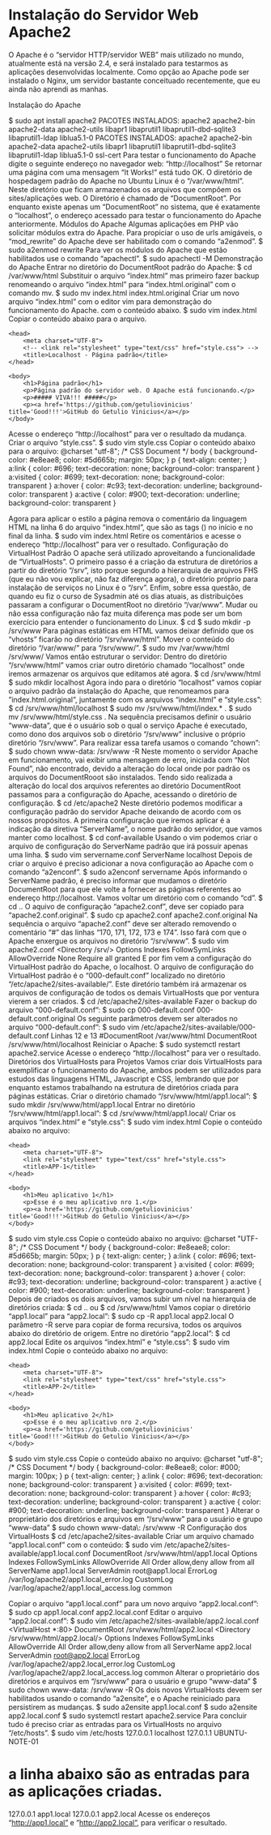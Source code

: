 Instalação do Servidor Web Apache2
==================================

O Apache é o “servidor HTTP/servidor WEB” mais utilizado no mundo, atualmente está na versão 2.4, e será instalado para testarmos as aplicações desenvolvidas localmente. Como opção ao Apache pode ser instalado o Nginx, um servidor bastante conceituado recentemente, que eu ainda não aprendi as manhas.

Instalação do Apache

$ sudo apt install apache2
PACOTES INSTALADOS: apache2 apache2-bin apache2-data apache2-utils libapr1 libaprutil1 libaprutil1-dbd-sqlite3 libaprutil1-ldap liblua5.1-0
PACOTES INSTALADOS: apache2 apache2-bin apache2-data apache2-utils libapr1 libaprutil1 libaprutil1-dbd-sqlite3 libaprutil1-ldap liblua5.1-0 ssl-cert
Para testar o funcionamento do Apache digite o seguinte endereço no navegador web: “http://localhost”
Se retornar uma página com uma mensagem “It Works!” está tudo OK.
O diretório de hospedagem padrão do Apache no Ubuntu Linux é o “/var/www/html”. Neste diretório que ficam armazenados os arquivos que compõem os sites/aplicações web. O Diretório é chamado de “DocumentRoot”. Por enquanto existe apenas um “DocumentRoot” no sistema, que é exatamente o “localhost”, o endereço acessado para testar o funcionamento do Apache anteriormente.
Módulos do Apache
Algumas aplicações em PHP vão solicitar módulos extra do Apache.
Para propiciar o uso de urls amigáveis, o “mod_rewrite” do Apache deve ser habilitado com o comando “a2enmod”.
$ sudo a2enmod rewrite
Para ver os módulos do Apache que estão habilitados use o comando “apachectl”.
$ sudo apachectl -M
Demonstração do Apache
Entrar no diretório do DocumentRoot padrão do Apache:
$ cd /var/www/html
Substituir o arquivo “index.html” mas primeiro fazer backup renomeando o arquivo “index.html” para “index.html.original” com o comando mv.
$ sudo mv index.html index.html.original
Criar um novo arquivo “index.html” com o editor vim para demonstração do funcionamento do Apache. com o conteúdo abaixo.
$ sudo vim index.html
Copiar o conteúdo abaixo para o arquivo.
<!DOCTYPE HTML>
<html lang="pt-br">

	<head>
		<meta charset="UTF-8">
		<!-- <link rel="stylesheet" type="text/css" href="style.css"> -->
		<title>Localhost - Página padrão</title>
	</head>

	<body>
		<h1>Página padrão</h1>
		<p>Página padrão do servidor web. O Apache está funcionando.</p>
		<p>##### VIVA!!! #####</p>
		<p><a href='https://github.com/getuliovinicius' title='Good!!!'>GitHub do Getulio Vinicius</a></p>
	</body>

</html>
Acesse o endereço “http://localhost” para ver o resultado da mudança.
Criar o arquivo “style.css”.
$ sudo vim style.css
Copiar o conteúdo abaixo para o arquivo:
@charset "utf-8";
/* CSS Document */
body {
	background-color: #e8eae8;
	color: #5d665b;
	margin: 50px;
}
p {
	text-align: center;
}
a:link {
	color: #696;
	text-decoration: none;
	background-color: transparent
}
a:visited {
	color: #699;
	text-decoration: none;
	background-color: transparent
}
a:hover {
	color: #c93;
	text-decoration: underline;
	background-color: transparent
}
a:active {
	color: #900;
	text-decoration: underline;
	background-color: transparent
}

Agora para aplicar o estilo a página remova o comentário da linguagem HTML na linha 6 do arquivo “index.html”, que são as tags (<!-- -->) no início e no final da linha.
$ sudo vim index.html
Retire os comentários e acesse o endereço “http://localhost” para ver o resultado.
Configuração do VirtualHost Padrão
O apache será utilizado aproveitando a funcionalidade de “VirtualHosts”.
O primeiro passo é a criação da estrutura de diretórios a partir do diretório “/srv”, isto porque segundo a hierarquia de arquivos FHS (que eu não vou explicar, não faz diferença agora), o diretório próprio para instalação de serviços no Linux é o “/srv”.
Enfim, sobre essa questão, de quando eu fiz o curso de Sysadmin até os dias atuais, as distribuições passaram a configurar o DocumentRoot no diretório “/var/www”. Mudar ou não essa configuração não faz muita diferença mas pode ser um bom exercício para entender o funcionamento do Linux.
$ cd
$ sudo mkdir -p /srv/www
Para páginas estáticas em HTML vamos deixar definido que os “vhosts” ficarão no diretório “/srv/www/html”.
Mover o conteúdo do diretório “/var/www/” para “/srv/www/”.
$ sudo mv /var/www/html /srv/www/
Vamos então estruturar o servidor:
Dentro do diretório “/srv/www/html” vamos criar outro diretório chamado “localhost” onde iremos armazenar os arquivos que editamos até agora.
$ cd /srv/www/html
$ sudo mkdir localhost
Agora indo para o diretório “localhost” vamos  copiar o arquivo padrão da instalação do Apache, que renomeamos para ”index.html.original”, juntamente com os arquivos “index.html” e “style.css”:
$ cd /srv/www/html/localhost
$ sudo mv /srv/www/html/index.* .
$ sudo mv /srv/www/html/style.css .
Na sequência precisamos definir o usuário “www-data”, que é o usuário sob o qual o serviço Apache é executado, como dono dos arquivos sob o diretório “/srv/www” inclusive o próprio diretório “/srv/www”. Para realizar essa tarefa usamos o comando “chown”:
$ sudo chown www-data\: /srv/www -R
Neste momento o servidor Apache em funcionamento, vai exibir uma mensagem de erro, iniciada com “Not Found”, não encontrado, devido a alteração do local onde por padrão os arquivos do DocumentRooot são instalados.
Tendo sido realizada a alteração do local dos arquivos referentes ao diretório DocumentRoot passamos para a configuração do Apache, acessando o diretório de configuração.
$ cd /etc/apache2
Neste diretório podemos modificar a configuração padrão do servidor Apache deixando de acordo com os nossos propósitos.
A primeira configuração que iremos aplicar é a indicação da diretiva “ServerName”, o nome padrão do servidor, que vamos manter como localhost.
$ cd conf-available
Usando o vim podemos criar o arquivo de configuração do ServerName padrão que irá possuir apenas uma linha.
$ sudo vim servername.conf
ServerName localhost
Depois de criar o arquivo é preciso adicionar a nova configuração ao Apache com o comando “a2enconf”.
$ sudo a2enconf servername
Após informando o ServerName padrão, é preciso informar que mudamos o diretório DocumentRoot para que ele volte a fornecer as páginas referentes ao endereço http://localhost. Vamos voltar um diretório com o comando “cd”.
$ cd ..
O aquivo de configuração “apache2.conf”, deve ser copiado para “apache2.conf.original”.
$ sudo cp apache2.conf apache2.conf.original
Na sequência o arquivo “apache2.conf” deve ser alterado removendo o comentário “#” das linhas “170, 171, 172, 173 e 174”. Isso fará com que o Apache enxergue os arquivos no diretório “/srv/www”.
$ sudo vim apache2.conf
<Directory /srv/>
		Options Indexes FollowSymLinks
		AllowOverride None
Require all granted
</Directory>
E por fim vem a configuração do VirtualHost padrão do Apache, o localhost.
O arquivo de configuração do VirtualHost padrão é o “000-default.conf” localizado no diretório “/etc/apache2/sites-available/”. Este diretório também irá armazenar os arquivos de configuração de todos os demais VirtualHosts que por ventura vierem a ser criados.
$ cd /etc/apache2/sites-available
Fazer o backup do arquivo “000-default.conf”:
$ sudo cp 000-default.conf 000-default.conf.original
Os seguinte parâmetros devem ser alterados no arquivo “000-default.conf”:
$ sudo vim /etc/apache2/sites-available/000-default.conf
Linhas 12 e 13
	#DocumentRoot /var/www/html
DocumentRoot /srv/www/html/localhost
Reiniciar o Apache:
$ sudo systemctl restart apache2.service
Acesse o endereço “http://localhost” para ver o resultado.
Diretórios dos VirtualHosts para Projetos
Vamos criar dois VirtualHosts para exemplificar o funcionamento do Apache, ambos podem ser utilizados para estudos das linguagens HTML, Javascript e CSS, lembrando que por enquanto estamos trabalhando na estrutura de diretórios criada para páginas estáticas.
Criar o diretório chamado “/srv/www/html/app1.local”:
$ sudo mkdir /srv/www/html/app1.local
Entrar no diretório “/srv/www/html/app1.local”:
$ cd /srv/www/html/app1.local/
Criar os arquivos “index.html” e “style.css”:
$ sudo vim index.html
Copie o conteúdo abaixo no arquivo:
<!DOCTYPE HTML>
<html lang="pt-br">

	<head>
		<meta charset="UTF-8">
		<link rel="stylesheet" type="text/css" href="style.css">
		<title>APP-1</title>
	</head>

	<body>
		<h1>Meu aplicativo 1</h1>
		<p>Esse é o meu aplicativo nro 1.</p>
		<p><a href='https://github.com/getuliovinicius' title='Good!!!'>GitHub do Getulio Vinicius</a></p>
	</body>

</html>
$ sudo vim style.css
Copie o conteúdo abaixo no arquivo:
@charset "UTF-8";
/* CSS Document */
body {
	background-color: #e8eae8;
	color: #5d665b;
	margin: 50px;
}
p {
	text-align: center;
}
a:link {
	color: #696;
	text-decoration: none;
	background-color: transparent
}
a:visited {
	color: #699;
	text-decoration: none;
	background-color: transparent
}
a:hover {
	color: #c93;
	text-decoration: underline;
	background-color: transparent
}
a:active {
	color: #900;
	text-decoration: underline;
	background-color: transparent
}
Depois de criados os dois arquivos, vamos subir um nível na hierarquia de diretórios criada:
$ cd ..
ou
$ cd /srv/www/html
Vamos copiar o diretório “app1.local” para “app2.local”:
$ sudo cp -R app1.local app2.local
O parâmetro -R serve para copiar de forma recursiva, todos os arquivos abaixo do diretório de origem.
Entre no diretório “app2.local”:
$ cd app2.local
Edite os arquivos “index.html” e “style.css”:
$ sudo vim index.html
Copie o conteúdo abaixo no arquivo:
<!DOCTYPE HTML>
<html lang="pt-br">

	<head>
		<meta charset="UTF-8">
		<link rel="stylesheet" type="text/css" href="style.css">
		<title>APP-2</title>
	</head>

	<body>
		<h1>Meu aplicativo 2</h1>
		<p>Esse é o meu aplicativo nro 2.</p>
		<p><a href='https://github.com/getuliovinicius' title='Good!!!'>GitHub do Getulio Vinicius</a></p>
	</body>

</html>
$ sudo vim style.css
Copie o conteúdo abaixo no arquivo:
@charset "utf-8";
/* CSS Document */
body {
	background-color: #e8eae8;
	color: #000;
	margin: 100px;
}
p {
	text-align: center;
}
a:link {
	color: #696;
	text-decoration: none;
	background-color: transparent
}
a:visited {
	color: #699;
	text-decoration: none;
	background-color: transparent
}
a:hover {
	color: #c93;
	text-decoration: underline;
	background-color: transparent
}
a:active {
	color: #900;
	text-decoration: underline;
	background-color: transparent
}
Alterar o proprietário dos diretórios e arquivos em “/srv/www” para o usuário e grupo “www-data”
$ sudo chown www-data\: /srv/www -R
Configuração dos VirtualHosts
$ cd /etc/apache2/sites-available
Criar um arquivo chamado “app1.local.conf” com o conteúdo:
$ sudo vim /etc/apache2/sites-available/app1.local.conf
<VirtualHost *:80>
DocumentRoot /srv/www/html/app1.local
		<Directory /srv/www/html/app1.local/>
	Options Indexes FollowSymLinks
   		AllowOverride All
   		Order allow,deny
   		allow from all
	</Directory>
		ServerName app1.local
		ServerAdmin root@app1.local
		ErrorLog /var/log/apache2/app1.local_error.log
		CustomLog /var/log/apache2/app1.local_access.log common
</VirtualHost>

Copiar o arquivo “app1.local.conf” para um novo arquivo “app2.local.conf”:
$ sudo cp app1.local.conf app2.local.conf
Editar o arquivo “app2.local.conf”:
$ sudo vim /etc/apache2/sites-available/app2.local.conf
<VirtualHost *:80>
		DocumentRoot /srv/www/html/app2.local
		<Directory /srv/www/html/app2.local/>
   		Options Indexes FollowSymLinks
   		AllowOverride All
   		Order allow,deny
   		allow from all
		</Directory>
		ServerName app2.local
		ServerAdmin root@app2.local
		ErrorLog /var/log/apache2/app2.local_error.log
		CustomLog /var/log/apache2/app2.local_access.log common
</VirtualHost>
Alterar o proprietário dos diretórios e arquivos em “/srv/www” para o usuário e grupo “www-data”
$ sudo chown www-data\: /srv/www -R
Os dois novos VirtualHosts devem ser habilitados usando o comando “a2ensite”, e o Apache reiniciado para persistirem as mudanças.
$ sudo a2ensite app1.local.conf
$ sudo a2ensite app2.local.conf
$ sudo systemctl restart apache2.service
Para concluir tudo é preciso criar as entradas para os VirtualHosts no arquivo “/etc/hosts”.
$ sudo vim /etc/hosts
127.0.0.1	localhost
127.0.1.1	UBUNTU-NOTE-01
# a linha abaixo são as entradas para as aplicações criadas.
127.0.0.1	app1.local
127.0.0.1	app2.local
Acesse os endereços “http://app1.local” e ”http://app2.local”, para verificar o resultado.
